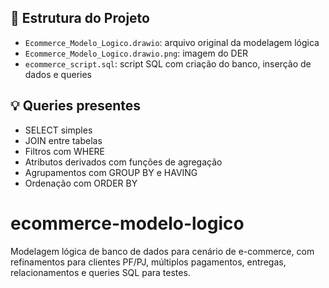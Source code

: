 ## 📂 Estrutura do Projeto

- `Ecommerce_Modelo_Logico.drawio`: arquivo original da modelagem lógica
- `Ecommerce_Modelo_Logico.drawio.png`: imagem do DER
- `ecommerce_script.sql`: script SQL com criação do banco, inserção de dados e queries

## 💡 Queries presentes

- SELECT simples
- JOIN entre tabelas
- Filtros com WHERE
- Atributos derivados com funções de agregação
- Agrupamentos com GROUP BY e HAVING
- Ordenação com ORDER BY
# ecommerce-modelo-logico
Modelagem lógica de banco de dados para cenário de e-commerce, com refinamentos para clientes PF/PJ, múltiplos pagamentos, entregas, relacionamentos e queries SQL para testes.
